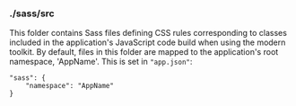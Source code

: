 ### ./sass/src

This folder contains Sass files defining CSS rules corresponding to classes
included in the application's JavaScript code build when using the modern toolkit.
By default, files in this folder are mapped to the application's root namespace, 'AppName'.
This is set in `"app.json"`:

    "sass": {
        "namespace": "AppName"
    }
